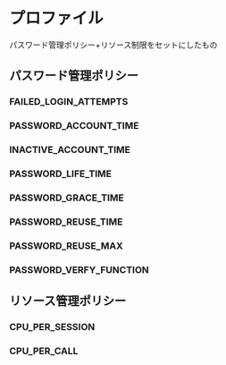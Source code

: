# プロファイル
パスワード管理ポリシー+リソース制限をセットにしたもの
## パスワード管理ポリシー
### FAILED_LOGIN_ATTEMPTS
### PASSWORD_ACCOUNT_TIME
### INACTIVE_ACCOUNT_TIME
### PASSWORD_LIFE_TIME
### PASSWORD_GRACE_TIME
### PASSWORD_REUSE_TIME
### PASSWORD_REUSE_MAX
### PASSWORD_VERFY_FUNCTION

## リソース管理ポリシー
### CPU_PER_SESSION
### CPU_PER_CALL
### 